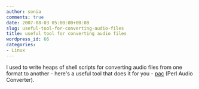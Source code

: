 ```yaml
---
author: sonia
comments: true
date: 2007-08-03 05:00:00+00:00
slug: useful-tool-for-converting-audio-files
title: useful tool for converting audio files
wordpress_id: 66
categories:
- Linux
---
```



I used to write heaps of shell scripts for converting audio files from one format to another - here's a useful tool that does it for you - [pac](http://sourceforge.net/projects/pacpl/) (Perl Audio Converter).


